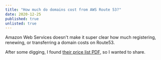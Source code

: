 ```yaml
---
title: "How much do domains cost from AWS Route 53?"
date: 2020-12-25
published: true
unlisted: true
---
```


Amazon Web Services doesn't make it super clear how much registering, renewing, or transferring a domain costs on Route53.

After some digging, I found [their price list PDF](https://d32ze2gidvkk54.cloudfront.net/Amazon_Route_53_Domain_Registration_Pricing_20140731.pdf), so I wanted to share.
